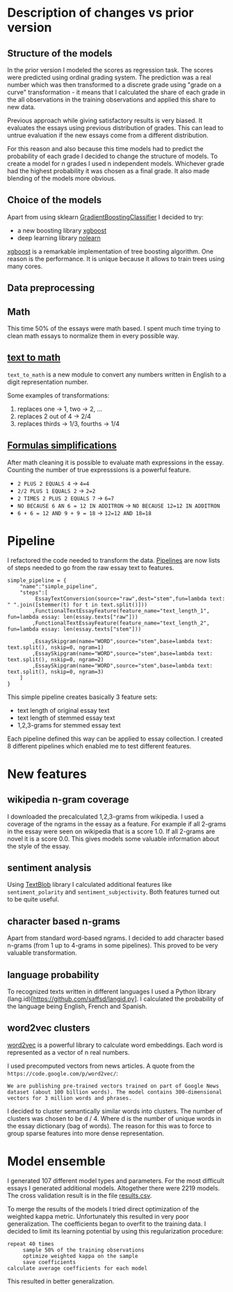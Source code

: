 Description of changes vs prior version
================

Structure of the models
----------------

In the prior version I modeled the scores as regression task.
The scores were predicted using ordinal grading system.
The prediction was a real number which was then transformed to a discrete
grade using "grade on a curve" transformation - it means that
I calculated the share of each grade in the all observations in the 
training observations and applied this share to new data.

Previous approach while giving satisfactory results is very biased.
It evaluates the essays using previous distribution of grades.
This can lead to untrue evaluation if the new essays come 
from a different distribution.

For this reason and also because this time models had to predict
the probability of each grade I decided to change the structure
of models. To create a model for n grades I used n independent 
models. Whichever grade had the highest probability it was chosen
as a final grade. It also made blending of the models more obvious.

Choice of the models
----------------

Apart from using sklearn [GradientBoostingClassifier](http://scikit-learn.org/stable/modules/generated/sklearn.ensemble.GradientBoostingClassifier.html) I decided to try:

- a new boosting library [xgboost](https://github.com/tqchen/xgboost)
- deep learning library [nolearn](https://github.com/dnouri/nolearn)

[xgboost](https://github.com/tqchen/xgboost) is a remarkable implementation
of tree boosting algorithm. One reason is the performance. It is unique
because it allows to train trees using many cores.

Data preprocessing
----------------

Math
----------------

This time 50% of the essays were math based. I spent much time trying to 
clean math essays to normalize them in every possible way.

[text to math](lib/math/text_to_math.py)
--------------
```text_to_math``` is a new module to convert any numbers written in English
to a digit representation number.

Some examples of transformations:

1. replaces one -> 1, two -> 2, ...
2. replaces 2 out of 4 -> 2/4
3. replaces thirds -> 1/3, fourths -> 1/4

[Formulas simplifications](lib/math/math_helpers.py)
--------------

After math cleaning it is possible to evaluate math expressions in the 
essay. Counting the number of true expresssions is a powerful feature.

- ```2 PLUS 2 EQUALS 4``` -> ```4=4```
- ```2/2 PLUS 1 EQUALS 2``` -> ```2=2```
- ```2 TIMES 2 PLUS 2 EQUALS 7``` -> ```6=7```
- ```NO BECAUSE 6 AN 6 = 12 IN ADDITRON``` -> ```NO BECAUSE 12=12 IN ADDITRON```
- ```6 + 6 = 12 AND 9 + 9 = 18``` -> ```12=12 AND 18=18```

Pipeline
================

I refactored the code needed to transform the data. [Pipelines](pipelines.py) are
now lists of steps needed to go from the raw essay text to features.

```
simple_pipeline = {
    "name":"simple_pipeline",
    "steps":[
         EssayTextConversion(source="raw",dest="stem",fun=lambda text: " ".join([stemmer(t) for t in text.split()]))
        ,FunctionalTextEssayFeature(feature_name="text_length_1", fun=lambda essay: len(essay.texts["raw"]))
        ,FunctionalTextEssayFeature(feature_name="text_length_2", fun=lambda essay: len(essay.texts["stem"]))

        ,EssaySkipgram(name="WORD",source="stem",base=lambda text: text.split(), nskip=0, ngram=1)
        ,EssaySkipgram(name="WORD",source="stem",base=lambda text: text.split(), nskip=0, ngram=2)
        ,EssaySkipgram(name="WORD",source="stem",base=lambda text: text.split(), nskip=0, ngram=3)
    ]
}
```

This simple pipeline creates basically 3 feature sets:

- text length of original essay text
- text length of stemmed essay text
- 1,2,3-grams for stemmed essay text

Each pipeline defined this way can be applied to essay collection. I created 8 different
pipelines which enabled me to test different features.

New features
================

wikipedia n-gram coverage
----------------

I downloaded the precalculated 1,2,3-grams from wikipedia. I used a coverage
of the ngrams in the essay as a feature. For example if all 2-grams in the
essay were seen on wikipedia that is a score 1.0. If all 2-grams are novel
it is a score 0.0. This gives models some valuable information about the
style of the essay.

sentiment analysis
----------------

Using [TextBlob](https://github.com/sloria/TextBlob) library I calculated
additional features like ```sentiment_polarity``` and ```sentiment_subjectivity```.
Both features turned out to be quite useful.

character based n-grams
----------------

Apart from standard word-based ngrams. I decided to add character based
n-grams (from 1 up to 4-grams in some pipelines). This proved to be very
valuable transformation.

language probability
----------------

To recognized texts written in different languages I used a Python library
(lang.id)[https://github.com/saffsd/langid.py]. I calculated the probability
of the language being English, French and Spanish.

word2vec clusters
----------------

[word2vec](https://code.google.com/p/word2vec/) is a powerful library
to calculate word embeddings. Each word is represented as a vector 
of n real numbers. 

I used precomputed vectors from news articles. A quote from the ```https://code.google.com/p/word2vec/```:

```
We are publishing pre-trained vectors trained on part of Google News dataset (about 100 billion words). The model contains 300-dimensional vectors for 3 million words and phrases.
```

I decided to cluster semantically similar words into clusters. The number
of clusters was chosen to be d / 4. Where d is the number of unique words
in the essay dictionary (bag of words). The reason for this was to 
force to group sparse features into more dense representation.

Model ensemble
================

I generated 107 different model types and parameters.
For the most difficult essays I generated additional models.
Altogether there were 2219 models. The cross validation result
is in the file [results.csv](results.csv).

To merge the results of the models I tried direct optimization of the
weighted kappa metric. Unfortunately this resulted in very poor generalization.
The coefficients began to overfit to the training data. I decided to limit 
its learning potential by using this regularization procedure:

```
repeat 40 times
     sample 50% of the training observations
     optimize weighted kappa on the sample
     save coefficients
calculate average coefficients for each model
```

This resulted in better generalization.